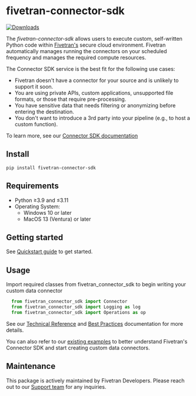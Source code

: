 # **fivetran-connector-sdk**
[![Downloads](https://static.pepy.tech/badge/fivetran-connector-sdk)](https://pepy.tech/project/fivetran-connector-sdk)

The *fivetran-connector-sdk* allows users to execute custom, self-written Python code within [Fivetran's](https://www.fivetran.com/) secure cloud environment. Fivetran automatically manages running the connectors on your scheduled frequency and manages the required compute resources.

The Connector SDK service is the best fit for the following use cases:
- Fivetran doesn't have a connector for your source and is unlikely to support it soon.
- You are using private APIs, custom applications, unsupported file formats, or those that require pre-processing.
- You have sensitive data that needs filtering or anonymizing before entering the destination.
- You don't want to introduce a 3rd party into your pipeline (e.g., to host a custom function).

To learn more, see our [Connector SDK documentation](https://fivetran.com/docs/connectors/connector-sdk)

## **Install**

    pip install fivetran-connector-sdk

## **Requirements**
- Python ≥3.9 and ≤3.11
- Operating System:
    - Windows 10 or later
    - MacOS 13 (Ventura) or later

## **Getting started**
See [Quickstart guide](https://fivetran.com/docs/connectors/connector-sdk/quickstart-guide) to get started.

## **Usage**
Import required classes from fivetran_connector_sdk to begin writing your custom data connector

```python
  from fivetran_connector_sdk import Connector
  from fivetran_connector_sdk import Logging as log
  from fivetran_connector_sdk import Operations as op
```
See our [Technical Reference](https://fivetran.com/docs/connectors/connector-sdk/technical-reference#update) and [Best Practices](https://fivetran.com/docs/connectors/connector-sdk/best-practices) documentation for more details.

You can also refer to our [existing examples](https://github.com/fivetran/fivetran_connector_sdk) to better understand Fivetran's Connector SDK and start creating custom data connectors.

## **Maintenance**
This package is actively maintained by Fivetran Developers. Please reach out to our [Support team](https://support.fivetran.com/hc/en-us) for any inquiries.

